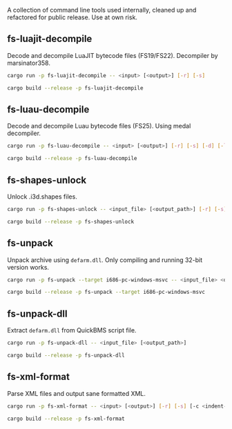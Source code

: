 A collection of command line tools used internally, cleaned up and refactored for public release. Use at own risk.

## fs-luajit-decompile
Decode and decompile LuaJIT bytecode files (FS19/FS22). Decompiler by marsinator358.
```sh
cargo run -p fs-luajit-decompile -- <input> [<output>] [-r] [-s]
```
```sh
cargo build --release -p fs-luajit-decompile
```

## fs-luau-decompile
Decode and decompile Luau bytecode files (FS25). Using medal decompiler.
```sh
cargo run -p fs-luau-decompile -- <input> [<output>] [-r] [-s] [-d] [-l] [-t] [--num-threads <n>]
```
```sh
cargo build --release -p fs-luau-decompile
```

## fs-shapes-unlock
Unlock .i3d.shapes files.
```sh
cargo run -p fs-shapes-unlock -- <input_file> [<output_path>] [-r] [-s]
```
```sh
cargo build --release -p fs-shapes-unlock
```

## fs-unpack
Unpack archive using ``defarm.dll``. Only compiling and running 32-bit version works.
```sh
cargo run -p fs-unpack --target i686-pc-windows-msvc -- <input_file> <output_path>
```
```sh
cargo build --release -p fs-unpack --target i686-pc-windows-msvc
```

## fs-unpack-dll
Extract ``defarm.dll`` from QuickBMS script file.
```sh
cargo run -p fs-unpack-dll -- <input_file> [<output_path>]
```
```sh
cargo build --release -p fs-unpack-dll
```

## fs-xml-format
Parse XML files and output sane formatted XML.
```sh
cargo run -p fs-xml-format -- <input> [<output>] [-r] [-s] [-c <indent-char>] [-i <indent-size>]
```
```sh
cargo build --release -p fs-xml-format
```